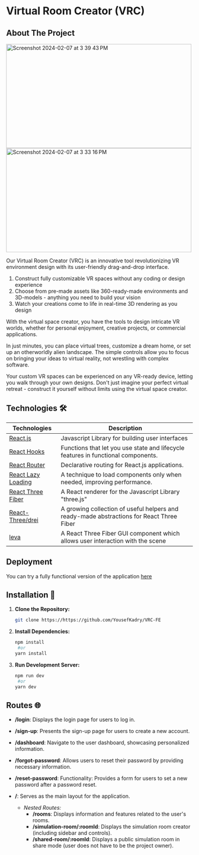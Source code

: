 # Virtual Room Creator (VRC)
## About The Project

<img width="500" height="280" alt="Screenshot 2024-02-07 at 3 39 43 PM" src="https://github.com/YousefKadry/VRC-FE/assets/115303359/2ad1312c-6a42-4300-aa5f-1068c8cc80bf">

<img width="500" height="280" alt="Screenshot 2024-02-07 at 3 33 16 PM" src="https://github.com/YousefKadry/VRC-FE/assets/115303359/706044b6-2b2d-4cb6-958f-e57ba271c7ef">

Our Virtual Room Creator (VRC) is an innovative tool revolutionizing VR environment design with its user-friendly drag-and-drop interface.
1. Construct fully customizable VR spaces without any coding or design experience
2. Choose from pre-made assets like 360-ready-made environments and 3D-models - anything you need to build your vision
3. Watch your creations come to life in real-time 3D rendering as you design
   
With the virtual space creator, you have the tools to design intricate VR worlds, whether for personal enjoyment, creative projects, or commercial applications.

In just minutes, you can place virtual trees, customize a dream home, or set up an otherworldly alien landscape. The simple controls allow you to focus on bringing your ideas to virtual reality, not wrestling with complex software.

Your custom VR spaces can be experienced on any VR-ready device, letting you walk through your own designs. Don't just imagine your perfect virtual retreat - construct it yourself without limits using the virtual space creator.


## Technologies 🛠️

| Technologies                                                 | Description                                                                              |
| ------------------------------------------------------------ | ---------------------------------------------------------------------------------------- |
| [React.js](https://reactjs.org/)                             | Javascript Library for building user interfaces                                          |
| [React Hooks](https://reactjs.org/docs/hooks-intro.html)     | Functions that let you use state and lifecycle features in functional components.        |
| [React Router](https://reactrouter.com/en/main)              | Declarative routing for React.js applications.                                           |
| [React Lazy Loading](https://react.dev/reference/react/lazy) | A technique to load components only when needed, improving performance.                  |
| [React Three Fiber](https://docs.pmnd.rs/react-three-fiber)  | A React renderer for the Javascript Library "three.js"                                   |
| [React-Three/drei](https://github.com/pmndrs/drei)           | A growing collection of useful helpers and ready-made abstractions for React Three Fiber |
| [leva](https://github.com/pmndrs/leva)                       | A React Three Fiber GUI component which allows user interaction with the scene           |

## Deployment

You can try a fully functional version of the application [here](https://vrc-pe8g.onrender.com/)

## Installation 🚀

1. **Clone the Repository:**
    ```bash
    git clone https://https://github.com/YousefKadry/VRC-FE
    ```
2. **Install Dependencies:**
    ```bash
    npm install
     #or
    yarn install
    ```
3. **Run Development Server:**
    ```bash
    npm run dev
     #or
    yarn dev
    ```

## Routes 🌐

-   **/login**: Displays the login page for users to log in.

-   **/sign-up**: Presents the sign-up page for users to create a new account.

-   **/dashboard**: Navigate to the user dashboard, showcasing personalized information.

-   **/forgot-password**: Allows users to reset their password by providing necessary information.

-   **/reset-password**: Functionality: Provides a form for users to set a new password after a password reset.

-   **/**: Serves as the main layout for the application.
    -   _Nested Routes:_
        -   **/rooms**: Displays information and features related to the user's rooms.
        -   **/simulation-room/:roomId**: Displays the simulation room creator (including sidebar and controls).
        -   **/shared-room/:roomId**: Displays a public simulation room in share mode (user does not have to be the project owner).

